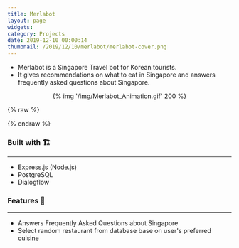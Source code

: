 ```yaml
---
title: Merlabot
layout: page
widgets:
category: Projects
date: 2019-12-10 00:00:14
thumbnail: /2019/12/10/merlabot/merlabot-cover.png
---
```


- Merlabot is a Singapore Travel bot for Korean tourists.
- It gives recommendations on what to eat in Singapore and answers frequently asked questions about Singapore.

<!--more-->
<center>
  {% img '/img/Merlabot_Animation.gif' 200 %}
  <br>
</center>

{% raw %}

  <div class="project-links">
    <a class="button is-large is-white" href="http://bit.ly/2ONZh5E">
      <span class="icon"><i class="fab fa-github"></i></span>
    </a>
    <a class="button is-large is-white" href="http://bit.ly/2RhtBr1">
      <span class="icon"><i class="fas fa-play"></i></span>
    </a>
  </div>
{% endraw %}

### Built with 🏗️

---

- Express.js (Node.js)
- PostgreSQL
- Dialogflow

### Features 👀

---

- Answers Frequently Asked Questions about Singapore
- Select random restaurant from database base on user's preferred cuisine

<!-- ### Setup 🚀

---

- To be updated -->
